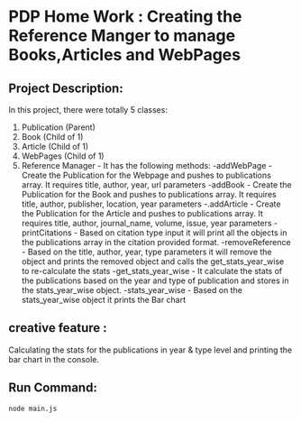 # PDP Home Work : Creating the Reference Manger to manage Books,Articles and WebPages

## Project Description:

In this project, there were totally 5 classes:

1. Publication (Parent)
2. Book (Child of 1)
3. Article (Child of 1)
4. WebPages (Child of 1)
5. Reference Manager - It has the following methods:
   -addWebPage - Create the Publication for the Webpage and pushes to publications array. It requires title, author, year, url parameters
   -addBook - Create the Publication for the Book and pushes to publications array. It requires title, author, publisher, location, year parameters
   -.addArticle - Create the Publication for the Article and pushes to publications array. It requires title, author, journal_name, volume, issue, year parameters
   -printCitations - Based on citation type input it will print all the objects in the publications array in the citation provided format.
   -removeReference - Based on the title, author, year, type parameters it will remove the object and prints the removed object and calls the get_stats_year_wise to re-calculate the stats
   -get_stats_year_wise - It calculate the stats of the publications based on the year and type of publication and stores in the stats_year_wise object.
   -stats_year_wise - Based on the stats_year_wise object it prints the Bar chart

## creative feature :

Calculating the stats for the publications in year & type level and printing the bar chart in the console.

## Run Command:

```
node main.js
```
